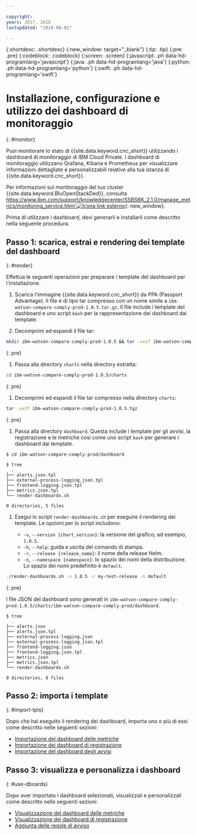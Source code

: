 ```yaml
---

copyright:
years: 2017, 2018
lastupdated: "2018-08-02"

---
```


{:shortdesc: .shortdesc}
{:new_window: target="_blank"}
{:tip: .tip}
{:pre: .pre}
{:codeblock: .codeblock}
{:screen: .screen}
{:javascript: .ph data-hd-programlang='javascript'}
{:java: .ph data-hd-programlang='java'}
{:python: .ph data-hd-programlang='python'}
{:swift: .ph data-hd-programlang='swift'}

# Installazione, configurazione e utilizzo dei dashboard di monitoraggio
{: #monitor}

Puoi monitorare lo stato di {{site.data.keyword.cnc_short}} utilizzando i dashboard di monitoraggio di IBM Cloud Private. I dashboard di monitoraggio utilizzano Grafana, Kibana e Prometheus per visualizzare informazioni dettagliate e personalizzabili relative alla tua istanza di {{site.data.keyword.cnc_short}}.

Per informazioni sul monitoraggio del tuo cluster {{site.data.keyword.BluOpenStackDed}}, consulta [https://www.ibm.com/support/knowledgecenter/SSBS6K_2.1.0/manage_metrics/monitoring_service.html ![Icona link esterno](../../icons/launch-glyph.svg "Icona link esterno")](https://www.ibm.com/support/knowledgecenter/SSBS6K_2.1.0/manage_metrics/monitoring_service.html){: new_window}.

Prima di utilizzare i dashboard, devi generarli e installarli come descritto nella seguente procedura.

## Passo 1: scarica, estrai e rendering dei template del dashboard 
{: #render}

Effettua le seguenti operazioni per preparare i template del dashboard per l'installazione.

1. Scarica l'immagine {{site.data.keyword.cnc_short}} da PPA (Passport Advantage). Il file è di tipo tar compresso con un nome simile a `ibm-watson-compare-comply-prod-1.0.5.tar.gz`. Il file include i template del dashboard e uno script `bash` per la rappresentazione dei dashboard dai template.

1. Decomprimi ed espandi il file tar:
  ```bash
  mkdir ibm-watson-compare-comply-prod-1.0.5 && tar -xvzf ibm-watson-compare-comply-prod-1.0.5.tar.gz -C ibm-watson-compare-comply-prod-1.0.5
  ``` 
  {: pre}

1. Passa alla directory `charts` nella directory estratta:
  ```bash
  cd ibm-watson-compare-comply-prod-1.0.5/charts
  ```
  {: pre}

1. Decomprimi ed espandi il file tar compresso nella directory `charts`:
  ```bash
  tar -xvzf ibm-watson-compare-comply-prod-1.0.5.tgz
  ```
  {: pre}

1. Passa alla directory `dashboard`. Questa include i template per gli avvisi, la registrazione e le metriche così come uno script `bash` per generare i dashboard
dai template.
  ```
  $ cd ibm-watson-compare-comply-prod/dashboard
  
  $ tree
    .
  ├── alerts.json.tpl
  ├── external-process-logging.json.tpl
  ├── frontend-logging.json.tpl
  ├── metrics.json.tpl
  └── render-dashboards.sh

  0 directories, 5 files
  ```

1. Esegui lo script `render-dashboards.sh` per eseguire il rendering dei template. Le opzioni per lo script includono:
  
    - `-v`, `--version {chart_version}`: la versione del grafico; ad esempio, `1.0.5`.
    - `-h`, `--help`: guida e uscita del comando di stampa.
    - `-r`, `--release {release_name}`: il nome della release Helm.
    - `-n`, `--namespace {namespace}`: lo spazio dei nomi della distribuzione. Lo spazio dei nomi predefinito è `default`.

  ```bash
  ./render-dashboards.sh -v 1.0.5 -r my-test-release -n default
  ```
  {: pre}

I file JSON del dashboard sono generati in `ibm-watson-compare-comply-prod-1.0.5/charts/ibm-watson-compare-comply-prod/dashboard`.

  ```
  $ tree
    .
  ├── alerts.json
  ├── alerts.json.tpl
  ├── external-process-logging.json
  ├── external-process-logging.json.tpl
  ├── frontend-logging.json
  ├── frontend-logging.json.tpl
  ├── metrics.json
  ├── metrics.json.tpl
  └── render-dashboards.sh

  0 directories, 9 files
  ```

## Passo 2: importa i template
{: #import-tpls}

Dopo che hai eseguito il rendering dei dashboard, importa uno o più di essi come descritto nelle seguenti sezioni:

  - [Importazione del dashboard delle metriche](metrics.html#import)
  - [Importazione dei dashboard di registrazione](logging.html#import)
  - [Importazione del dashboard degli avvisi](alerts.html#import)

## Passo 3: visualizza e personalizza i dashboard
{: #use-dboards}

Dopo aver importato i dashboard selezionati, visualizzali e personalizzali come descritto nelle seguenti sezioni:

  - [Visualizzazione del dashboard delle metriche](metrics.html#view)
  - [Visualizzazione dei dashboard di registrazione](logging.html#view)
  - [Aggiunta delle regole di avviso](alerts.html#add)
